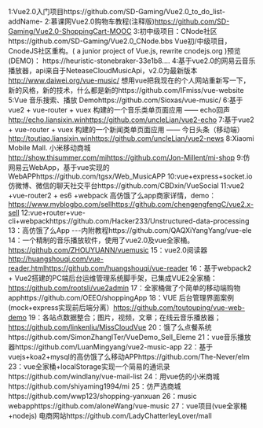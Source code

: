 

1:Vue2.0入门项目https://github.com/SD-Gaming/Vue2.0_to_do_list-addName-
2:慕课网Vue2.0购物车教程(注释版)https://github.com/SD-Gaming/Vue2.0-ShoppingCart-MOOC
3:初中级项目：CNode社区https://github.com/SD-Gaming/Vue2.0_CNode.bbs
Vue初/中级项目，CnodeJS社区重构。( a junior project of Vue.js, rewrite cnodejs.org )预览(DEMO)： https://heuristic-stonebraker-33e1b8.…
4:基于vue2.0的网易云音乐播放器，api来自于NeteaseCloudMusicApi，v2.0为最新版本 http://www.daiwei.org/vue-music/
想用vue把我现在的个人网站重新写一下，新的风格，新的技术，什么都是新的https://github.com/IFmiss/vue-website
5:Vue 音乐搜索、播放 Demohttps://github.com/Sioxas/vue-music/
6:基于vue2 + vue-router + vuex 构建的一个音乐类单页面应用 —— echo回声 http://echo.liansixin.winhttps://github.com/uncleLian/vue2-echo
7:基于vue2 + vue-router + vuex 构建的一个新闻类单页面应用 —— 今日头条（移动端） http://toutiao.liansixin.winhttps://github.com/uncleLian/vue2-news
8:Xiaomi Mobile Mall. 小米移动商城 http://show.thisummer.com/mihttps://github.com/Jon-Millent/mi-shop
9:仿网易云WebApp，基于vue实现的WebAPPhttps://github.com/tgsx/Web_MusicAPP
10:vue+express+socket.io仿微博、微信的聊天社交平台https://github.com/CBDxin/VueSocial
11:vue2 +vue-router2 + es6 +webpack 高仿饿了么app商家详情，demo：https://www.myblogbo.com/sellhttps://github.com/chengengfengC/vue2.x-sell
12:vue+router+vue-cli+webpackhttps://github.com/Hacker233/Unstructured-data-processing
13：高仿饿了么App ---内附教程https://github.com/QAQXiYangYang/vue-ele
14：一个精制的音乐播放软件，使用了vue2.0及vue全家桶。https://github.com/ZHOUYUANN/vuemusic
15：vue2.0阅读器 http://huangshouqi.com/vue-reader.htmlhttps://github.com/huangshouqi/vue-reader
16：基于webpack2 + Vue2搭建的PC端后台运维管理系统脚手架，已集成VUE2全家桶：https://github.com/rootsli/vue2admin
17：全家桶做了个简单的移动端购物apphttps://github.com/OEEO/shoppingApp
18：VUE 后台管理界面案例(mock+express实现前后端分离）https://github.com/toutouping/vue-web-demo
19：各站点数据整合；图片，视频，文章；在线云音乐播放器；https://github.com/linkenliu/MissCloudVue
20：饿了么点餐系统https://github.com/SimonZhangITer/VueDemo_Sell_Eleme
21：vue音乐播放器https://github.com/LuanMingyang/vue2-music-app
22：基于vuejs+koa2+mysql的高仿饿了么移动APPhttps://github.com/The-Never/elm
23：vue全家桶+localStorage实现一个简易的通讯录https://github.com/windlany/vue-mail-list
24：用vue仿的小米商城https://github.com/shiyaming1994/mi
25：仿严选商城https://github.com/wwp123/shopping-yanxuan
26：music webapphttps://github.com/aloneWang/vue-music
27：vue项目(vue全家桶+nodejs) 电商网站https://github.com/LadyChatterleyLover/mall

